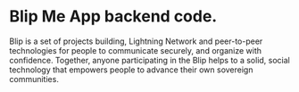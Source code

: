 # Blip Me App backend code. 
Blip is a set of projects building, Lightning Network and peer-to-peer technologies for people to communicate securely, and organize with confidence. Together, anyone participating in the Blip helps to a solid, social technology that empowers people to advance their own sovereign communities.
